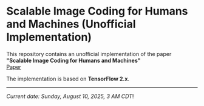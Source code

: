 # Scalable Image Coding for Humans and Machines (Unofficial Implementation)

This repository contains an unofficial implementation of the paper  
**"Scalable Image Coding for Humans and Machines"**  
[Paper](https://arxiv.org/pdf/2107.08373.pdf)

The implementation is based on **TensorFlow 2.x**.

---

_Current date: Sunday, August 10, 2025, 3 AM CDT_!